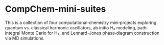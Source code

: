 # CompChem-mini-suites
This is a collection of four computational‐chemistry mini‐projects exploring quantum vs. classical harmonic oscillators, ab initio H₂ modeling, path‐integral Monte Carlo for H₂, and Lennard-Jones phase‐diagram construction via MD simulations.
